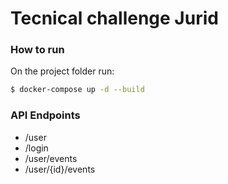 # Tecnical challenge Jurid

### How to run
<p>On the project folder run:</p>

```bash
$ docker-compose up -d --build
```

### API Endpoints
- /user
- /login
- /user/events
- /user/{id}/events
